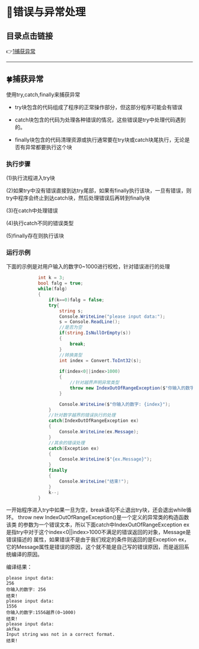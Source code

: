 # :maple_leaf:错误与异常处理

<p id="title"></p>

## 目录点击链接
:point_right:<a href="#one" >1捕获异常<a><br>


 ***
<p id = "one"></p>  
  
## :four_leaf_clover:捕获异常 ##

使用try,catch,finally来捕获异常

* try块包含的代码组成了程序的正常操作部分，但这部分程序可能会有错误

* catch块包含的代码为处理各种错误的情况，这些错误是try中处理代码遇到的。

* finally块包含的代码清理资源或执行通常要在try块或catch块尾执行，无论是否有异常都要执行这个块

### 执行步骤 ###

(1)执行流程进入try块

(2)如果try中没有错误直接到达try尾部，如果有finally执行该块，一旦有错误，则try中程序会终止到达catch块，然后处理错误后再转到finally块

(3)在catch中处理错误

(4)执行catch不同的错误类型

(5)finally存在则执行该块

### 运行示例 ###

下面的示例是对用户输入的数字0~1000进行校检，针对错误进行的处理
```C#
            int k = 3;
            bool falg = true;
            while(falg)
            {
                if(k==0)falg = false;
                try{
                    string s;
                    Console.WriteLine("please input data:");
                    s = Console.ReadLine();
                    //是否为空
                    if(string.IsNullOrEmpty(s))
                    {
                        break;
                    }
                    //转换类型
                    int index = Convert.ToInt32(s);
      
                    if(index<0||index>1000)
                    {
                        //针对越界声明异常类型
                        throw new IndexOutOfRangeException($"你输入的数字:{s}越界(0~1000)");
                    }

                    Console.WriteLine($"你输入的数字: {index}");
                }
                //针对数字越界的错误执行的处理
                catch(IndexOutOfRangeException ex)
                {
                    Console.WriteLine(ex.Message);
                }
                //其余的错误处理
                catch(Exception ex)
                {
                    Console.WriteLine($"{ex.Message}");
                }
                finally
                {
                    Console.WriteLine("结束!");
                }
                k--;
            }
```

一开始程序进入try中如果一旦为空，break语句不止退出try块，还会退出while循环。 throw new IndexOutOfRangeException()是一个定义的异常类的构造函数该类
的参数为一个错误文本，所以下面catch中IndexOutOfRangeException ex是指try中对于这个index<0||index>1000不满足的错误返回的对象，Message是错误描述的
属性，如果错误不是由于我们规定的条件则返回的是Exception ex，它的Message属性是错误的原因，这个就不能是自己写的错误原因，而是返回系统编译的原因。

编译结果：

	please input data:
	256
	你输入的数字: 256
	结束!
	please input data:
	1556
	你输入的数字:1556越界(0~1000)
	结束!
	please input data:
	akfka
	Input string was not in a correct format.
	结束!
	
 


